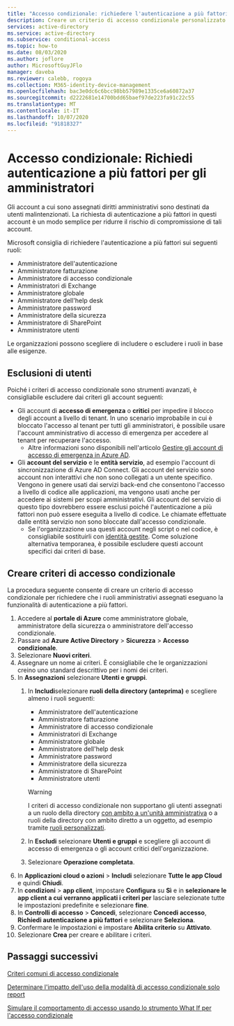 ```yaml
---
title: "Accesso condizionale: richiedere l'autenticazione a più fattori per gli amministratori-Azure Active Directory"
description: Creare un criterio di accesso condizionale personalizzato per richiedere agli amministratori di eseguire l'autenticazione a più fattori
services: active-directory
ms.service: active-directory
ms.subservice: conditional-access
ms.topic: how-to
ms.date: 08/03/2020
ms.author: joflore
author: MicrosoftGuyJFlo
manager: daveba
ms.reviewer: calebb, rogoya
ms.collection: M365-identity-device-management
ms.openlocfilehash: bac3e0dc6c6bcc98bb57989e1335ce6a60872a37
ms.sourcegitcommit: d2222681e14700bdd65baef97de223fa91c22c55
ms.translationtype: MT
ms.contentlocale: it-IT
ms.lasthandoff: 10/07/2020
ms.locfileid: "91818327"
---
```

# <a name="conditional-access-require-mfa-for-administrators"></a>Accesso condizionale: Richiedi autenticazione a più fattori per gli amministratori

Gli account a cui sono assegnati diritti amministrativi sono destinati da utenti malintenzionati. La richiesta di autenticazione a più fattori in questi account è un modo semplice per ridurre il rischio di compromissione di tali account.

Microsoft consiglia di richiedere l'autenticazione a più fattori sui seguenti ruoli:

* Amministratore dell'autenticazione
* Amministratore fatturazione
* Amministratore di accesso condizionale
* Amministratori di Exchange
* Amministratore globale
* Amministratore dell'help desk
* Amministratore password
* Amministratore della sicurezza
* Amministratore di SharePoint
* Amministratore utenti

Le organizzazioni possono scegliere di includere o escludere i ruoli in base alle esigenze.

## <a name="user-exclusions"></a>Esclusioni di utenti

Poiché i criteri di accesso condizionale sono strumenti avanzati, è consigliabile escludere dai criteri gli account seguenti:

* Gli account di **accesso di emergenza** o **critici** per impedire il blocco degli account a livello di tenant. In uno scenario improbabile in cui è bloccato l'accesso al tenant per tutti gli amministratori, è possibile usare l'account amministrativo di accesso di emergenza per accedere al tenant per recuperare l'accesso.
   * Altre informazioni sono disponibili nell'articolo [Gestire gli account di accesso di emergenza in Azure AD](../users-groups-roles/directory-emergency-access.md).
* Gli **account del servizio** e le **entità servizio**, ad esempio l'account di sincronizzazione di Azure AD Connect. Gli account del servizio sono account non interattivi che non sono collegati a un utente specifico. Vengono in genere usati dai servizi back-end che consentono l'accesso a livello di codice alle applicazioni, ma vengono usati anche per accedere ai sistemi per scopi amministrativi. Gli account del servizio di questo tipo dovrebbero essere esclusi poiché l'autenticazione a più fattori non può essere eseguita a livello di codice. Le chiamate effettuate dalle entità servizio non sono bloccate dall'accesso condizionale.
   * Se l'organizzazione usa questi account negli script o nel codice, è consigliabile sostituirli con [identità gestite](../managed-identities-azure-resources/overview.md). Come soluzione alternativa temporanea, è possibile escludere questi account specifici dai criteri di base.

## <a name="create-a-conditional-access-policy"></a>Creare criteri di accesso condizionale

La procedura seguente consente di creare un criterio di accesso condizionale per richiedere che i ruoli amministrativi assegnati eseguano la funzionalità di autenticazione a più fattori.

1. Accedere al **portale di Azure** come amministratore globale, amministratore della sicurezza o amministratore dell'accesso condizionale.
1. Passare ad **Azure Active Directory** > **Sicurezza** > **Accesso condizionale**.
1. Selezionare **Nuovi criteri**.
1. Assegnare un nome ai criteri. È consigliabile che le organizzazioni creino uno standard descrittivo per i nomi dei criteri.
1. In **Assegnazioni** selezionare **Utenti e gruppi**.
   1. In **Includi**selezionare **ruoli della directory (anteprima)** e scegliere almeno i ruoli seguenti:
      * Amministratore dell'autenticazione
      * Amministratore fatturazione
      * Amministratore di accesso condizionale
      * Amministratori di Exchange
      * Amministratore globale
      * Amministratore dell'help desk
      * Amministratore password
      * Amministratore della sicurezza
      * Amministratore di SharePoint
      * Amministratore utenti
   
      > [!WARNING]
      > I criteri di accesso condizionale non supportano gli utenti assegnati a un ruolo della directory [con ambito a un'unità amministrativa](../users-groups-roles/roles-admin-units-assign-roles.md) o a ruoli della directory con ambito diretto a un oggetto, ad esempio tramite [ruoli personalizzati](../users-groups-roles/roles-create-custom.md).

   1. In **Escludi** selezionare **Utenti e gruppi** e scegliere gli account di accesso di emergenza o gli account critici dell'organizzazione. 
   1. Selezionare **Operazione completata**.
1. In **Applicazioni cloud o azioni** > **Includi** selezionare **Tutte le app Cloud** e quindi **Chiudi**.
1. In **condizioni**  >  **app client**, impostare **Configura** su **Sì** e in **selezionare le app client a cui verranno applicati i criteri per** lasciare selezionate tutte le impostazioni predefinite e selezionare **fine**.
1. In **Controlli di accesso** > **Concedi**, selezionare **Concedi accesso**, **Richiedi autenticazione a più fattori** e selezionare **Seleziona**.
1. Confermare le impostazioni e impostare **Abilita criterio** su **Attivato**.
1. Selezionare **Crea** per creare e abilitare i criteri.

## <a name="next-steps"></a>Passaggi successivi

[Criteri comuni di accesso condizionale ](concept-conditional-access-policy-common.md)

[Determinare l'impatto dell'uso della modalità di accesso condizionale solo report](howto-conditional-access-insights-reporting.md)

[Simulare il comportamento di accesso usando lo strumento What If per l'accesso condizionale](troubleshoot-conditional-access-what-if.md)
